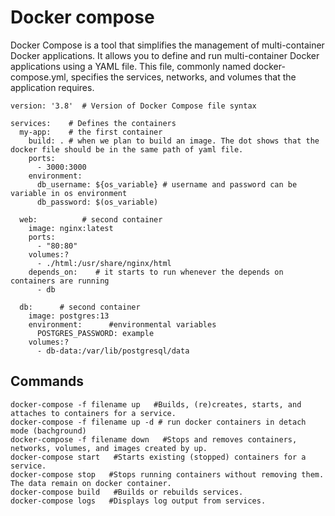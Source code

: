 # Docker compose
Docker Compose is a tool that simplifies the management of multi-container Docker applications. It allows you to define and run multi-container Docker applications using a YAML file. This file, commonly named docker-compose.yml, specifies the services, networks, and volumes that the application requires.

```
version: '3.8'  # Version of Docker Compose file syntax

services:    # Defines the containers
  my-app:    # the first container
    build: . # when we plan to build an image. The dot shows that the docker file should be in the same path of yaml file.
    ports:
      - 3000:3000
    environment:
      db_username: ${os_variable} # username and password can be variable in os environment
      db_password: $(os_variable)

  web:          # second container
    image: nginx:latest
    ports:
      - "80:80"
    volumes:?    
      - ./html:/usr/share/nginx/html
    depends_on:    # it starts to run whenever the depends on containers are running
      - db

  db:      # second container
    image: postgres:13
    environment:      #environmental variables
      POSTGRES_PASSWORD: example
    volumes:?
      - db-data:/var/lib/postgresql/data
```
## Commands

```
docker-compose -f filename up   #Builds, (re)creates, starts, and attaches to containers for a service.
docker-compose -f filename up -d # run docker containers in detach mode (bachground)
docker-compose -f filename down   #Stops and removes containers, networks, volumes, and images created by up.
docker-compose start   #Starts existing (stopped) containers for a service.
docker-compose stop   #Stops running containers without removing them. The data remain on docker container.
docker-compose build   #Builds or rebuilds services.
docker-compose logs   #Displays log output from services.
```


